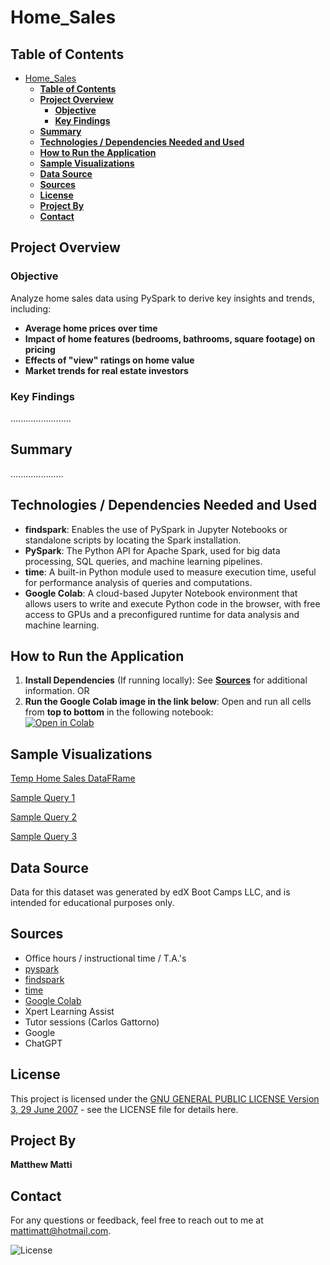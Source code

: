# Home_Sales

## **Table of Contents**
- [Home\_Sales](#home_sales)
  - [**Table of Contents**](#table-of-contents)
  - [**Project Overview**](#project-overview)
    - [**Objective**](#objective)
    - [**Key Findings**](#key-findings)
  - [**Summary**](#summary)
  - [**Technologies / Dependencies Needed and Used**](#technologies--dependencies-needed-and-used)
  - [**How to Run the Application**](#how-to-run-the-application)
  - [**Sample Visualizations**](#sample-visualizations)
  - [**Data Source**](#data-source)
  - [**Sources**](#sources)
  - [**License**](#license)
  - [**Project By**](#project-by)
  - [**Contact**](#contact)

## **Project Overview**
### **Objective**
Analyze home sales data using PySpark to derive key insights and trends, including:
- **Average home prices over time**
- **Impact of home features (bedrooms, bathrooms, square footage) on pricing**
- **Effects of "view" ratings on home value**
- **Market trends for real estate investors**


### **Key Findings**
........................


## **Summary**
.....................

## **Technologies / Dependencies Needed and Used**
- **findspark**: Enables the use of PySpark in Jupyter Notebooks or standalone scripts by locating the Spark installation.
- **PySpark**: The Python API for Apache Spark, used for big data processing, SQL queries, and machine learning pipelines.
- **time**: A built-in Python module used to measure execution time, useful for performance analysis of queries and computations.
- **Google Colab**: A cloud-based Jupyter Notebook environment that allows users to write and execute Python code in the browser, with free access to GPUs and a preconfigured runtime for data analysis and machine learning.

## **How to Run the Application**
1. **Install Dependencies** (If running locally): See [**Sources**](#sources) for additional information. OR
2. **Run the Google Colab image in the link below**: Open and run all cells from **top to bottom** in the following notebook:  
[![Open in Colab](https://colab.research.google.com/assets/colab-badge.svg)](https://colab.research.google.com/github/realmattimatt/Home_Sales/blob/main/Home_Sales_colab.ipynb)



## **Sample Visualizations**
[Temp Home Sales DataFRame](Images/temp_home_sales_df.png)

[Sample Query 1](Images/Query_1.png)

[Sample Query 2](Images/Query_2.png)

[Sample Query 3](Images/Query_3.png)

## **Data Source**
Data for this dataset was generated by edX Boot Camps LLC, and is intended for educational purposes only.

## **Sources**
* Office hours / instructional time / T.A.'s
* [pyspark](https://spark.apache.org/docs/latest/api/python/reference/pyspark.sql/index.html)
* [findspark](https://pypi.org/project/findspark/)
* [time](https://docs.python.org/3/library/time.html)
* [Google Colab](https://colab.research.google.com/)
* Xpert Learning Assist
* Tutor sessions (Carlos Gattorno)
* Google
* ChatGPT


## **License**
This project is licensed under the [GNU GENERAL PUBLIC LICENSE Version 3, 29 June 2007](./LICENSE) - see the LICENSE file for details here.

## **Project By**
**Matthew Matti**

## **Contact**
For any questions or feedback, feel free to reach out to me at [mattimatt@hotmail.com](mailto:mattimatt@hotmail.com).

![License](https://img.shields.io/badge/license-GPL%203-blue)


